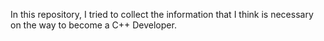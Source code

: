 In this repository, I tried to collect the information that I think is necessary on the way to become a C++ Developer.
